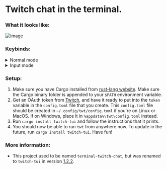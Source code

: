 # Twitch chat in the terminal.

### What it looks like:

![image](https://user-images.githubusercontent.com/15021300/133889088-7ec17848-b6c2-4e80-8dea-47f4b5b9553a.png)

### Keybinds:
<details>
  <summary>Normal mode</summary>

  | Key   | Description                                                                                         |
  |-------|-----------------------------------------------------------------------------------------------------|
  | `c`   | Go to the chat window chat.                                                                         |
  | `i`   | Enter input mode for sending messages. Exit this mode with `Esc`.                                   |
  | `?`   | Have the keybinds window appear.                                                                    |
  | `q`   | Quit out of the entire application.                                                                 |
  | `Esc` | Exits out of layered windows, such as going from input mode, to normal, to exiting the application. |


</details>

<details>
  <summary>Input mode</summary>

  | Key           | Description                                                 |
  |---------------|-------------------------------------------------------------|
  | `Ctrl + w`    | Cuts a single word (from the cursor to the next whitespace) |
  | `Ctrl + u`    | Cuts the entire line                                        |
  | `Ctrl + f`    | Move cursor to the right                                    |
  | `Ctrl + b`    | Move cursor to the left                                     |
  | `Ctrl + a`    | Move cursor to the start                                    |
  | `Ctrl + e`    | Move cursor to the end                                      |
  | `Alt + f`     | Move to the end of the next word                            |
  | `Alt + b`     | Move to the start of the previous word                      |
  | `Ctrl + t`    | Swap previous item with current item                        |
  | `Alt + t`     | Swap previous word with current word                        |
  | `Ctrl + u`    | Remove everything before the cursor                         |
  | `Ctrl + k`    | Remove everything after the cursor                          |
  | `Ctrl + w`    | Remove the previous word                                    |
  | `Ctrl + d`    | Remove item to the right                                    |
  | `Tab`         | Cycle right through the input tabs                          |
  | `Shift + Tab` | Cycle left through the input tabs                           |
  | `Enter`       | Confirm the input text to go through                        |
  | `Esc`         | Drop back to previous window layer                          |

</details>


### Setup:

1. Make sure you have Cargo installed from [rust-lang website](https://www.rust-lang.org/learn/get-started). Make sure the Cargo binary folder is appended to your `$PATH` environment variable.
2. Get an OAuth token from [Twitch](https://twitchapps.com/tmi/), and have it ready to put into the `token` variable in the `config.toml` file that you create. This `config.toml` file should be created in `~/.config/twt/config.toml` if you're on Linux or MacOS. If on Windows, place it in `%appdata%\twt\config.toml` instead.
3. Run `cargo install twitch-tui` and follow the instructions that it prints.
5. You should now be able to run `twt` from anywhere now. To update in the future, run `cargo install twitch-tui`. Have fun!

### More information:

- This project used to be named `terminal-twitch-chat`, but was renamed to `twitch-tui` in version [1.2.2](https://github.com/Xithrius/twitch-tui/releases/tag/v1.2.2).
